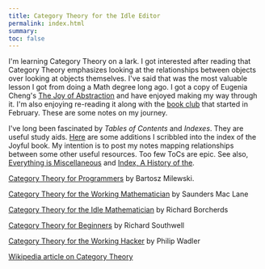 ```yaml
---
title: Category Theory for the Idle Editor
permalink: index.html
summary:
toc: false
---
```


I'm learning Category Theory on a lark. I got interested after reading that Category Theory emphasizes looking at the relationships between objects over looking at objects themselves. I've said that was the most valuable lesson I got from doing a Math degree long ago. I got a copy of Eugenia Cheng's [The Joy of Abstraction](https://www.cambridge.org/core/books/the-joy-of-abstraction/00D9AFD3046A406CB85D1AFF5450E657) and have enjoyed making my way through it. I'm also enjoying re-reading it along with the [book club](https://topos.site/joa-bookclub/) that started in February. These are some notes on my journey.

I've long been fascinated by *Tables of Contents* and *Indexes*. They are useful study aids. [Here](joa-index) are some additions I scribbled into the index of the Joyful book. My intention is to post my notes mapping relationships between some other useful resources. Too few ToCs are epic. See also, [Everything is Miscellaneous](https://www.amazon.com/Everything-Miscellaneous-Power-Digital-Disorder-ebook/dp/B000R7PUW4) and [Index, A History of the](https://www.amazon.com/Everything-Miscellaneous-Power-Digital-Disorder-ebook/dp/B000R7PUW4).

[Category Theory for Programmers](https://www.youtube.com/watch?v=I8LbkfSSR58&list=PLbgaMIhjbmEnaH_LTkxLI7FMa2HsnawM_) by Bartosz Milewski.

[Category Theory for the Working Mathematician](https://www.amazon.com/Categories-Working-Mathematician-Graduate-Mathematics/dp/0387984038) by Saunders Mac Lane

[Category Theory for the Idle Mathematician](https://www.youtube.com/playlist?list=PL8yHsr3EFj51F9XZ_Ka4bLnQoxTdMx0AL) by Richard Borcherds

[Category Theory for Beginners](https://www.youtube.com/watch?v=US4Zr1WKD-8&list=PLCTMeyjMKRkoS699U0OJ3ymr3r01sI08l) by Richard Southwell

[Category Theory for the Working Hacker](https://www.youtube.com/watch?v=V10hzjgoklA) by Philip Wadler

[Wikipedia article on Category Theory](https://en.wikipedia.org/wiki/Category_theory)
